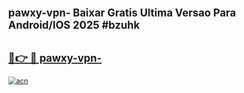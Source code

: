 ## pawxy-vpn- Baixar Gratis Ultima Versao Para Android/IOS 2025 #bzuhk

# <h2><a href="https://ainizakaria.my?title=pawxy-vpn-&ref=20M">🔗👉 🔴 pawxy-vpn-</a></h2>

[![acn](https://github.com/user-attachments/assets/0f9c940e-d8b0-45ae-aac7-cd30a18b3e1c)](https://ainizakaria.my?title=pawxy-vpn-&ref=20M)

